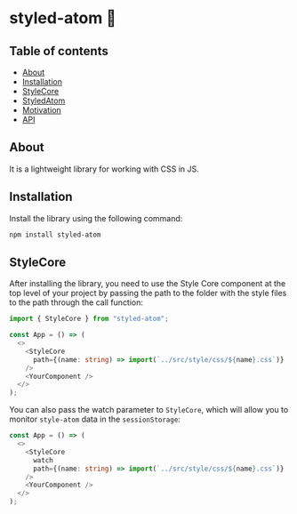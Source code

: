 # styled-atom 💫

## Table of contents

- [About](#About)
- [Installation](#Installation)
- [StyleCore](#StyleCore)
- [StyledAtom](#StyledAtom)
- [Motivation](#Motivation)
- [API](#API)

## About

It is a lightweight library for working with CSS in JS.

## Installation

Install the library using the following command:

```bash
npm install styled-atom
```

## StyleCore

After installing the library, you need to use the Style Core component at the top level of your project by passing the path to the folder with the style files to the path through the call function:

```typescript
import { StyleCore } from "styled-atom";

const App = () => (
  <>
    <StyleCore
      path={(name: string) => import(`../src/style/css/${name}.css`)}
    />
    <YourComponent />
  </>
);
```

You can also pass the watch parameter to `StyleCore`, which will allow you to monitor `style-atom` data in the `sessionStorage`:

```typescript
const App = () => (
  <>
    <StyleCore
      watch
      path={(name: string) => import(`../src/style/css/${name}.css`)}
    />
    <YourComponent />
  </>
);
```
